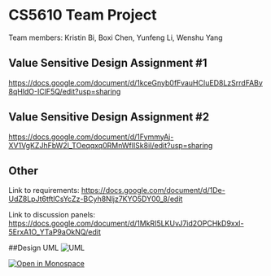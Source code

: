 # CS5610 Team Project
Team members: Kristin Bi, Boxi Chen, Yunfeng Li, Wenshu Yang

## Value Sensitive Design Assignment #1
https://docs.google.com/document/d/1kceGnyb0fFvauHCIuED8LzSrrdFABy8qHldO-IClF5Q/edit?usp=sharing

## Value Sensitive Design Assignment #2
https://docs.google.com/document/d/1FymmyAj-XV1VgKZJhFbW2l_TOeqqxq0RMnWfIlSk8iI/edit?usp=sharing


## Other
Link to requirements: https://docs.google.com/document/d/1De-UdZ8LpJt6tftlCsYcZz-BCyh8Nljz7KYO5DY00_8/edit

Link to discussion panels: https://docs.google.com/document/d/1MkRI5LKUvJ7id2OPCHkD9xxl-5ErxA1O_YTaP9aOkNQ/edit

##Design UML
![UML](https://github.com/yflee93/web-app/blob/main/Design.png?raw=true)

[![Open in Monospace](https://www.gstatic.com/monospace/230815/openinprojectidx.png)](https://localhost.corp.google.com:10443/new-git?url=https://github.com/yflee93/web-app.git&nix=false&type=web)